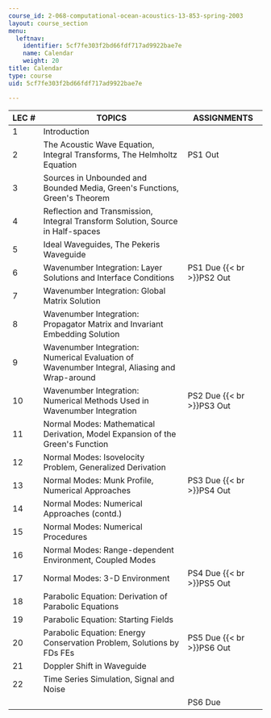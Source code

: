 ```yaml
---
course_id: 2-068-computational-ocean-acoustics-13-853-spring-2003
layout: course_section
menu:
  leftnav:
    identifier: 5cf7fe303f2bd66fdf717ad9922bae7e
    name: Calendar
    weight: 20
title: Calendar
type: course
uid: 5cf7fe303f2bd66fdf717ad9922bae7e

---
```


| LEC # | TOPICS | ASSIGNMENTS |
| --- | --- | --- |
| 1 | Introduction |  |
| 2 | The Acoustic Wave Equation, Integral Transforms, The Helmholtz Equation | PS1 Out |
| 3 | Sources in Unbounded and Bounded Media, Green's Functions, Green's Theorem |  |
| 4 | Reflection and Transmission, Integral Transform Solution, Source in Half-spaces |  |
| 5 | Ideal Waveguides, The Pekeris Waveguide |  |
| 6 | Wavenumber Integration: Layer Solutions and Interface Conditions | PS1 Due  {{< br >}}PS2 Out |
| 7 | Wavenumber Integration: Global Matrix Solution |  |
| 8 | Wavenumber Integration: Propagator Matrix and Invariant Embedding Solution |  |
| 9 | Wavenumber Integration: Numerical Evaluation of Wavenumber Integral, Aliasing and Wrap-around |  |
| 10 | Wavenumber Integration: Numerical Methods Used in Wavenumber Integration | PS2 Due  {{< br >}}PS3 Out |
| 11 | Normal Modes: Mathematical Derivation, Model Expansion of the Green's Function |  |
| 12 | Normal Modes: Isovelocity Problem, Generalized Derivation |  |
| 13 | Normal Modes: Munk Profile, Numerical Approaches | PS3 Due  {{< br >}}PS4 Out |
| 14 | Normal Modes: Numerical Approaches (contd.) |  |
| 15 | Normal Modes: Numerical Procedures |  |
| 16 | Normal Modes: Range-dependent Environment, Coupled Modes |  |
| 17 | Normal Modes: 3-D Environment | PS4 Due  {{< br >}}PS5 Out |
| 18 | Parabolic Equation: Derivation of Parabolic Equations |  |
| 19 | Parabolic Equation: Starting Fields |  |
| 20 | Parabolic Equation: Energy Conservation Problem, Solutions by FDs FEs | PS5 Due  {{< br >}}PS6 Out |
| 21 | Doppler Shift in Waveguide |  |
| 22 | Time Series Simulation, Signal and Noise |  |
|  |  | PS6 Due